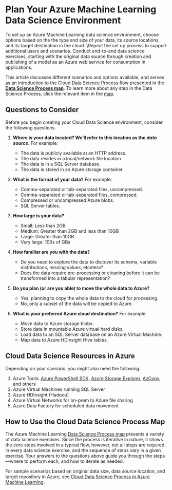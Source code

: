 <properties 
	pageTitle="Plan Your Cloud Data Science Environment | Azure" 
	description="Plan Your Cloud Data Science Environment" 
	metaKeywords="" 
	services="machine-learning" 
	solutions="" 
	documentationCenter="" 
	authors="msolhab"
	manager="paulettm" 
	editor="cgronlun" />

<tags 
	ms.service="machine-learning" 
	ms.workload="data-services" 
	ms.tgt_pltfrm="na" 
	ms.devlang="na" 
	ms.topic="article" 
	ms.date="03/24/2015" 
	ms.author="mohabib, bradsev" /> 


# Plan Your Azure Machine Learning Data Science Environment

To set up an Azure Machine Learning data science environment, choose options based on the the type and size of your data, its source locations, and its target destination in the cloud. 
\Repeat the set up process to support additional users and scenarios. Conduct end-to-end data science exercises, starting with the original data source through creation and publishing of a model as an Azure web service for consumption in applications.

This article discusses different scenarios and options available, and serves as an introduction to the Cloud Data Science Process flow presented in the **[Data Science Process map](machine-learning-data-science-how-to-create-machine-learning-service.md)**. To learn more about any step in the Data Science Process, click the relevant item in the [map](machine-learning-data-science-how-to-create-machine-learning-service.md).

## Questions to Consider

Before you begin creating your Cloud Data Science environment, consider the following questions.

1. **Where is your data located? We’ll refer to this location as the *data source***. For example:
	- The data is publicly available at an HTTP address.
	- The data resides in a local/network file location.
	- The data is in a SQL Server database.
	- The data is stored in an Azure storage container.

2. **What is the format of your data?** For example:
    - Comma-separated or tab-separated files, uncompressed.
    - Comma-separated or tab-separated files, compressed.
	- Compressed or uncompressed Azure blobs.
	- SQL Server tables.

3. **How large is your data?**

    - Small: Less than 2GB
    - Medium: Greater than 2GB and less than 10GB
	- Large: Greater than 10GB
	- Very large: 100s of GBs

4. **How familiar are you with the data?**

    - Do you need to explore the data to discover its schema, variable distributions, missing values, etcetera? 
	- Does the data require pre-processing or cleaning before it can be transformed into a tabular representation? 

5. **Do you plan (or are you able) to move the whole data to Azure?**

    - Yes, planning to copy the whole data to the cloud for processing.
	- No, only a subset of the data will be copied to Azure.

6. **What is your preferred Azure cloud destination?** For example:

	- Move data to Azure storage blobs.
	- Store data in mountable Azure virtual hard disks.
	- Load data to an SQL Server database on an Azure Virtual Machine.
	- Map data to Azure HDInsight Hive tables.

## Cloud Data Science Resources in Azure

Depending on your scenario, you might also need the following:

1.  Azure Tools: [Azure PowerShell SDK](install-configure-powershell.md), [Azure Storage Explorer](http://azurestorageexplorer.codeplex.com/), [AzCopy](storage-use-azcopy.md), and others
2.  Azure Virtual Machines running SQL Server
3.  Azure HDInsight (Hadoop)
4.  Azure Virtual Networks for on-prem to Azure file sharing
5.  Azure Data Factory for scheduled data movement


## How to Use the Cloud Data Science Process Map

The Azure Machine Learning [Data Science Process map](machine-learning-data-science-how-to-create-machine-learning-service.md) presents a variety of data science exercises. Since the process is iterative in nature, it shows the core steps involved in a typical flow, however, not all steps are required in every data science exercise, and the sequence of steps vary in a given exercise. Your answers to the questions above guide you through the steps—where to perform each, and how to iterate as needed.

For sample scenarios based on original data size, data source location, and target repository in Azure, see [Cloud Data Science Process in Azure Machine Learning](hmachine-learning-data-science-plan-sample-scenarios.md).


